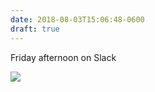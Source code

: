 ```yaml
---
date: 2018-08-03T15:06:48-0600
draft: true
---
```




Friday afternoon on Slack

![](/images/2018/4b65f89cfe.jpg)



